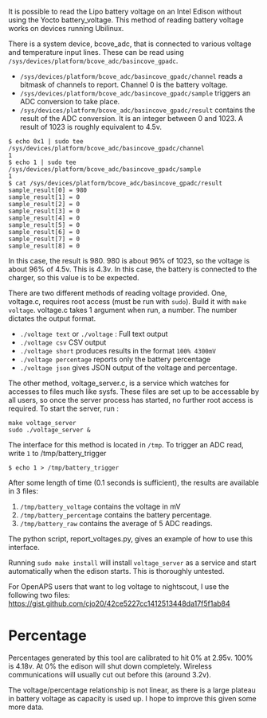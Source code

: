 It is possible to read the Lipo battery voltage on an Intel Edison without using the Yocto battery_voltage. This method of reading battery voltage works on devices running Ubilinux.

There is a system device, bcove_adc, that is connected to various voltage and temperature input lines. These can be read using `/sys/devices/platform/bcove_adc/basincove_gpadc`. 

* `/sys/devices/platform/bcove_adc/basincove_gpadc/channel` reads a bitmask of channels to report. Channel 0 is the battery voltage.
* `/sys/devices/platform/bcove_adc/basincove_gpadc/sample` triggers an ADC conversion to take place.
* `/sys/devices/platform/bcove_adc/basincove_gpadc/result` contains the result of the ADC conversion. It is an integer between 0 and 1023. A result of 1023 is roughly equivalent to 4.5v.

```
$ echo 0x1 | sudo tee /sys/devices/platform/bcove_adc/basincove_gpadc/channel
1
$ echo 1 | sudo tee /sys/devices/platform/bcove_adc/basincove_gpadc/sample
1
$ cat /sys/devices/platform/bcove_adc/basincove_gpadc/result
sample_result[0] = 980
sample_result[1] = 0
sample_result[2] = 0
sample_result[3] = 0
sample_result[4] = 0
sample_result[5] = 0
sample_result[6] = 0
sample_result[7] = 0
sample_result[8] = 0
```

In this case, the result is 980. 980 is about 96% of 1023, so the voltage is about 96% of 4.5v. This is 4.3v. In this case, the battery is connected to the charger, so this value is to be expected.


There are two different methods of reading voltage provided. One, voltage.c, requires root access (must be run with `sudo`). Build it with `make voltage`. voltage.c takes 1 argument when run, a number. The number dictates the output format.
* `./voltage text` or `./voltage` : Full text output
* `./voltage csv` CSV output
* `./voltage short` produces results in the format `100% 4300mV`
* `./voltage percentage` reports only the battery percentage
* `./voltage json` gives JSON output of the voltage and percentage.


The other method, voltage_server.c, is a service which watches for accesses to files much like sysfs. These files are set up to be accessable by all users, so once the server process has started, no further root access is required. 
To start the server, run :
```
make voltage_server
sudo ./voltage_server &
```

The interface for this method is located in `/tmp`. To trigger an ADC read, write `1` to /tmp/battery_trigger

```
$ echo 1 > /tmp/battery_trigger
```

After some length of time (0.1 seconds is sufficient), the results are available in 3 files:

1. `/tmp/battery_voltage` contains the voltage in mV
2. `/tmp/battery_percentage` contains the battery percentage.
3. `/tmp/battery_raw` contains the average of 5 ADC readings.

The python script, report_voltages.py, gives an example of how to use this interface.

Running `sudo make install` will install `voltage_server` as a service and start automatically when the edison starts. This is thoroughly untested.

For OpenAPS users that want to log voltage to nightscout, I use the following two files:
https://gist.github.com/cjo20/42ce5227cc1412513448da17f5f1ab84


# Percentage
Percentages generated by this tool are calibrated to hit 0% at 2.95v. 100% is 4.18v. At 0% the edison will shut down completely. Wireless communications will usually cut out before this (around 3.2v).

The voltage/percentage relationship is not linear, as there is a large plateau in battery voltage as capacity is used up. I hope to improve this given some more data.
